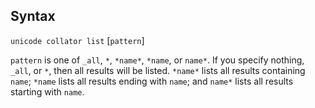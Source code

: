 ## Syntax

`unicode collator list` \[`pattern`\]

`pattern` is one of `_all`, `*`, `*name*`, `*name`, or `name*`.
If you specify nothing, `_all`, or `*`, then all results will be listed.
`*name*` lists all results containing `name`; `*name` lists all
results ending with `name`; and `name*` lists all results starting
with `name`.
